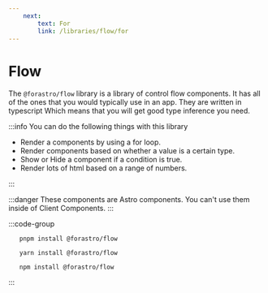 ```yaml
---
    next:
        text: For
        link: /libraries/flow/for
---
```


# Flow

The `@forastro/flow` library is a library of control flow components.
It has all of the ones that you would typically use in an app. They are written in typescript Which means that you will get good type inference you need.

:::info You can do the following things with this library

- Render a components by using a for loop.
- Render components based on whether a value is a certain type.
- Show or Hide a component if a condition is true.
- Render lots of html based on a range of numbers.

:::

:::danger
These components are Astro components.
You can't use them inside of Client Components.
:::

:::code-group

 ```[pnpm]
    pnpm install @forastro/flow
 ```

 ```[yarn]
    yarn install @forastro/flow
 ```

 ```[npm]
    npm install @forastro/flow
 ```

:::
